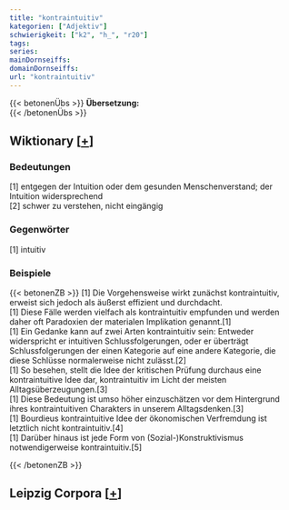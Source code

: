 ```yaml
---
title: "kontraintuitiv"
kategorien: ["Adjektiv"]
schwierigkeit: ["k2", "h_", "r20"]
tags:
series:
mainDornseiffs:
domainDornseiffs:
url: "kontraintuitiv"
---
```


{{< betonenÜbs >}}
**Übersetzung:**  
{{< /betonenÜbs >}}

## Wiktionary [[+](https://de.wiktionary.org/wiki/kontraintuitiv)]

### Bedeutungen
[1] entgegen der Intuition oder dem gesunden Menschenverstand; der Intuition widersprechend  
[2] schwer zu verstehen, nicht eingängig  

### Gegenwörter
[1] intuitiv  

### Beispiele
{{< betonenZB >}}
[1] Die Vorgehensweise wirkt zunächst kontraintuitiv, erweist sich jedoch als äußerst effizient und durchdacht.  
[1] Diese Fälle werden vielfach als kontraintuitiv empfunden und werden daher oft Paradoxien der materialen Implikation genannt.[1]  
[1] Ein Gedanke kann auf zwei Arten kontraintuitiv sein: Entweder widerspricht er intuitiven Schlussfolgerungen, oder er überträgt Schlussfolgerungen der einen Kategorie auf eine andere Kategorie, die diese Schlüsse normalerweise nicht zulässt.[2]  
[1] So besehen, stellt die Idee der kritischen Prüfung durchaus eine kontraintuitive Idee dar, kontraintuitiv im Licht der meisten Alltagsüberzeugungen.[3]  
[1] Diese Bedeutung ist umso höher einzuschätzen vor dem Hintergrund ihres kontraintuitiven Charakters in unserem Alltagsdenken.[3]  
[1] Bourdieus kontraintuitive Idee der ökonomischen Verfremdung ist letztlich nicht kontraintuitiv.[4]  
[1] Darüber hinaus ist jede Form von (Sozial-)Konstruktivismus notwendigerweise kontraintuitiv.[5]  

{{< /betonenZB >}}

## Leipzig Corpora [[+](https://corpora.uni-leipzig.de/en/res?word=kontraintuitiv&corpusId=deu_newscrawl-public_2018)]

